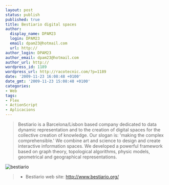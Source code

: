 ```yaml
---
layout: post
status: publish
published: true
title: Bestiario digital spaces
author:
  display_name: DPAM23
  login: DPAM23
  email: dpam23@hotmail.com
  url: http://
author_login: DPAM23
author_email: dpam23@hotmail.com
author_url: http://
wordpress_id: 1189
wordpress_url: http://racotecnic.com/?p=1189
date: '2009-11-23 16:08:48 +0100'
date_gmt: '2009-11-23 15:08:48 +0100'
categories:
- Web
tags:
- Flex
- ActionScript
- Aplicacions
---
```

<blockquote>Bestiario is a Barcelona/Lisbon based company dedicated to data dynamic representation and to the creation of digital spaces for the collective creation of knowledge. Our slogan is: 'making the complex comprehensible.' We combine art and science to design and create interactive information spaces. We developed a powerful framework based on graph theory, topological algorithms, physic models, geometrical and geographical representations.</blockquote>

<img class="aligncenter size-full wp-image-1188" title="bestiario" src="{{ site.url }}/uploads/2009/11/bestiario.png" alt="bestiario" />
<blockquote>

<ul>
<li>Bestiario web site: <a rel="nofollow" href="http://www.bestiario.org/" target="_blank">http://www.bestiario.org/</a></li>
</ul>
</blockquote>
